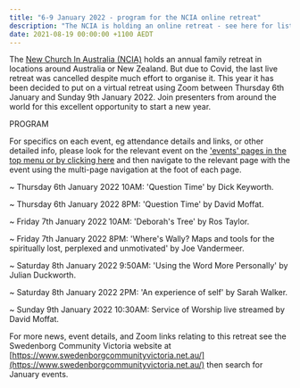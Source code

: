 ```yaml
---
title: "6-9 January 2022 - program for the NCIA online retreat"
description: "The NCIA is holding an online retreat - see here for list of events"
date: 2021-08-19 00:00:00 +1100 AEDT
---
```


The [New Church In Australia (NCIA)](http://newchurch.net.au/) holds an annual family retreat in locations around Australia or New Zealand. But due to Covid, the last live retreat was cancelled despite much effort to organise it. This year it has been decided to put on a virtual retreat using Zoom between Thursday 6th January and Sunday 9th January 2022. Join presenters from around the world for this excellent opportunity to start a new year.

PROGRAM

For specifics on each event, eg attendance details and links, or other detailed info, please look for the relevant event on the ['events' pages in the top menu or by clicking here](https://swedenborg.com.au/events/) and then navigate to the relevant page with the event using the multi-page navigation at the foot of each page.

~ Thursday 6th January 2022 10AM: 'Question Time' by Dick Keyworth.

~ Thursday 6th January 2022 8PM: 'Question Time' by David Moffat.

~ Friday 7th January 2022 10AM: 'Deborah's Tree' by Ros Taylor.

~ Friday 7th January 2022 8PM: 'Where's Wally? Maps and tools for the spiritually lost, perplexed and unmotivated' by Joe Vandermeer.

~ Saturday 8th January 2022 9:50AM: 'Using the Word More Personally' by Julian Duckworth.

~ Saturday 8th January 2022 2PM: 'An experience of self' by Sarah Walker.

~ Sunday 9th January 2022 10:30AM: Service of Worship live streamed by David Moffat.

For more news, event details, and Zoom links relating to this retreat see the Swedenborg Community Victoria website at [https://www.swedenborgcommunityvictoria.net.au/](https://www.swedenborgcommunityvictoria.net.au/) then search for January events.

